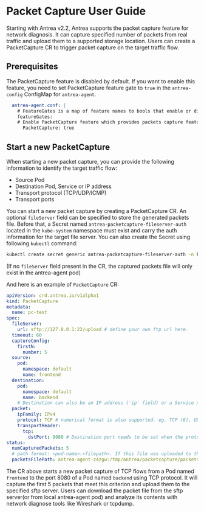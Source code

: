 # Packet Capture User Guide

Starting with Antrea v2.2, Antrea supports the packet capture feature for network diagnosis.
It can capture specified number of packets from real traffic and upload them to a
supported storage location. Users can create a PacketCapture CR to trigger
packet capture on the target traffic flow.

## Prerequisites

The PacketCapture feature is disabled by default. If you
want to enable this feature, you need to set PacketCapture feature gate to `true` in
the `antrea-config` ConfigMap for `antrea-agent`.

```yaml
  antrea-agent.conf: |
    # FeatureGates is a map of feature names to bools that enable or disable experimental features.
    featureGates:
    # Enable PacketCapture feature which provides packets capture feature to diagnose network issue.
      PacketCapture: true
```

## Start a new PacketCapture

When starting a new packet capture, you can provide the following information to identify
the target traffic flow:

* Source Pod
* Destination Pod, Service or IP address
* Transport protocol (TCP/UDP/ICMP)
* Transport ports

You can start a new packet capture by creating a PacketCapture CR. An optional `fileServer` field can be specified to
store the generated packets file. Before that, a Secret named `antrea-packetcapture-fileserver-auth`
located in the `kube-system` namespace must exist and carry the auth information for the target file server.
You can also create the Secret using following `kubectl` command:

```bash
kubectl create secret generic antrea-packetcapture-fileserver-auth -n kube-system --from-literal=username='<username>'  --from-literal=password='<password>'
```

(If no `fileServer` field present in the CR, the captured packets file will only exist in the antrea-agent pod)

And here is an example of `PacketCapture` CR:

```yaml
apiVersion: crd.antrea.io/v1alpha1
kind: PacketCapture
metadata:
  name: pc-test
spec:
  fileServer:
    url: sftp://127.0.0.1:22/upload # define your own ftp url here.
  timeout: 60
  captureConfig:
    firstN:
      number: 5
  source:
    pod:
      namespace: default
      name: frontend
  destination:
    pod:
      namespace: default
      name: backend
    # Destination can also be an IP address ('ip' field) or a Service name ('service' field); the 3 choices are mutually exclusive.
  packet:
    ipFamily: IPv4
	protocol: TCP # numerical format is also supported. eg. TCP (6), UDP (17), ICMP (1)
    transportHeader:
      tcp:
        dstPort: 8080 # Destination port needs to be set when the protocol is TCP/UDP.
status:
  numCapturedPackets: 5
  # path format: <pod-name>:<filepath>. If this file was uploaded to the target file server, filename format is <uid>.pcapng
  packetsFilePath: antrea-agent-z4zgw:/tmp/antrea/packetcapture/packets/70bedae9-ba65-4f9f-bfac-59c1332e8132.pcapng
```

The CR above starts a new packet capture of TCP flows from a Pod named `frontend`
to the port 8080 of a Pod named `backend` using TCP protocol. It will capture the first 5 packets
that meet this criterion and upload them to the specified sftp server. Users can download the
packet file from the sftp server(or from local antrea-agent pod) and analyze its contents with network diagnose tools
like Wireshark or tcpdump.
